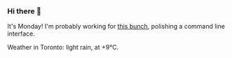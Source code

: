 ### Hi there :wave:

It's Monday! I'm probably working for [this bunch](https://github.com/kohofinancial), polishing a command line interface.

Weather in Toronto: light rain, at +9°C.
